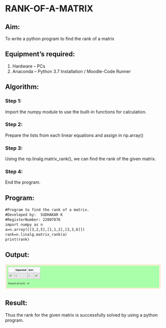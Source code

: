# RANK-OF-A-MATRIX
## Aim:
To write a python program to find the rank of a matrix
## Equipment’s required:
1. 	Hardware – PCs
2. 	Anaconda – Python 3.7 Installation / Moodle-Code Runner
## Algorithm:
### Step 1:
 Import the numpy module to use the built-in functions for calculation.
### Step 2: 
Prepare the lists from each linear equations and assign in np.array()
### Step 3:
 Using the np.linalg.matrix_rank(), we can find the rank of the given matrix.
### Step 4:
End the program.
## Program:

```
#Program to find the rank of a matrix.
#Developed by:  SUDHAKAR K
#RegisterNumber: 22007876
import numpy as n
a=n.array([[3,2,5],[1,1,2],[3,3,6]])
rank=n.linalg.matrix_rank(a)
print(rank)

```

## Output:
![outpput](./output.png)
## Result:
Thus the rank for the given matrix is successfully solved by  using a python program.

